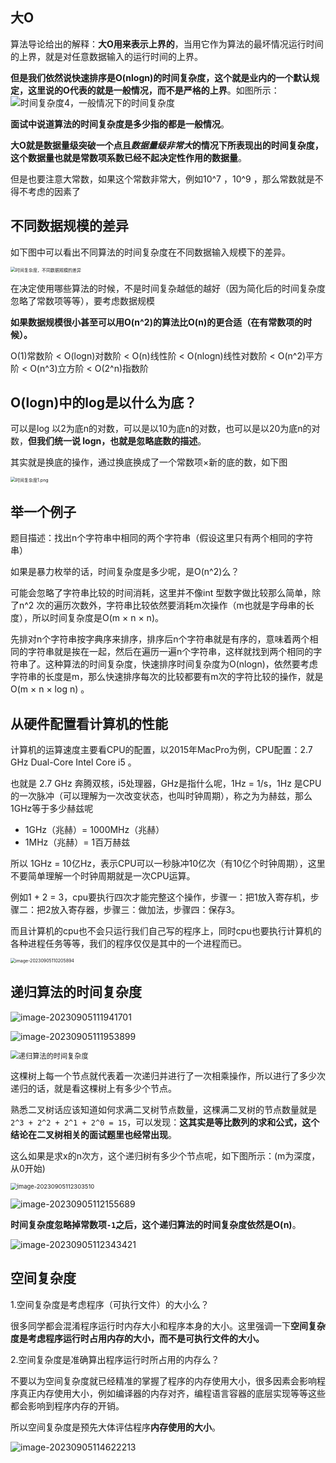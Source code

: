 ## 大O

算法导论给出的解释：**大O用来表示上界的**，当用它作为算法的最坏情况运行时间的上界，就是对任意数据输入的运行时间的上界。   

**但是我们依然说快速排序是O(nlogn)的时间复杂度，这个就是业内的一个默认规定，这里说的O代表的就是一般情况，而不是严格的上界**。如图所示： ![时间复杂度4，一般情况下的时间复杂度](https://code-thinking-1253855093.file.myqcloud.com/pics/20200728185745611-20230310123844306.png)

**面试中说道算法的时间复杂度是多少指的都是一般情况**。

**大O就是数据量级突破一个点且*数据量级非常大*的情况下所表现出的时间复杂度，这个数据量也就是常数项系数已经不起决定性作用的数据量**。

但是也要注意大常数，如果这个常数非常大，例如10^7 ，10^9 ，那么常数就是不得不考虑的因素了





## 不同数据规模的差异

如下图中可以看出不同算法的时间复杂度在不同数据输入规模下的差异。

<img src="https://code-thinking-1253855093.file.myqcloud.com/pics/20200728191447384-20230310124015324.png" alt="时间复杂度，不同数据规模的差异" style="zoom:50%;" />

在决定使用哪些算法的时候，不是时间复杂越低的越好（因为简化后的时间复杂度忽略了常数项等等），要考虑数据规模

**如果数据规模很小甚至可以用O(n^2)的算法比O(n)的更合适（在有常数项的时候）。**

O(1)常数阶 < O(logn)对数阶 < O(n)线性阶 < O(nlogn)线性对数阶 < O(n^2)平方阶 < O(n^3)立方阶 < O(2^n)指数阶



## O(logn)中的log是以什么为底？

可以是log 以2为底n的对数，可以是以10为底n的对数，也可以是以20为底n的对数，**但我们统一说 logn，也就是忽略底数的描述**。    

其实就是换底的操作，通过换底换成了一个常数项×新的底的数，如下图

<img src="https://code-thinking-1253855093.file.myqcloud.com/pics/20200728191447349-20230310124032001.png" alt="时间复杂度1.png" style="zoom: 50%;" />



## 举一个例子

题目描述：找出n个字符串中相同的两个字符串（假设这里只有两个相同的字符串）

如果是暴力枚举的话，时间复杂度是多少呢，是O(n^2)么？

可能会忽略了字符串比较的时间消耗，这里并不像int 型数字做比较那么简单，除了n^2 次的遍历次数外，字符串比较依然要消耗m次操作（m也就是字母串的长度），所以时间复杂度是O(m × n × n)。

先排对n个字符串按字典序来排序，排序后n个字符串就是有序的，意味着两个相同的字符串就是挨在一起，然后在遍历一遍n个字符串，这样就找到两个相同的字符串了。这种算法的时间复杂度，快速排序时间复杂度为O(nlogn)，依然要考虑字符串的长度是m，那么快速排序每次的比较都要有m次的字符比较的操作，就是O(m × n × log n) 。



## 从硬件配置看计算机的性能

计算机的运算速度主要看CPU的配置，以2015年MacPro为例，CPU配置：2.7 GHz Dual-Core Intel Core i5 。

也就是 2.7 GHz 奔腾双核，i5处理器，GHz是指什么呢，1Hz = 1/s，1Hz 是CPU的一次脉冲（可以理解为一次改变状态，也叫时钟周期），称之为为赫兹，那么1GHz等于多少赫兹呢

- 1GHz（兆赫）= 1000MHz（兆赫）
- 1MHz（兆赫）= 1百万赫兹

所以 1GHz = 10亿Hz，表示CPU可以一秒脉冲10亿次（有10亿个时钟周期），这里不要简单理解一个时钟周期就是一次CPU运算。

例如1 + 2 = 3，cpu要执行四次才能完整这个操作，步骤一：把1放入寄存机，步骤二：把2放入寄存器，步骤三：做加法，步骤四：保存3。

而且计算机的cpu也不会只运行我们自己写的程序上，同时cpu也要执行计算机的各种进程任务等等，我们的程序仅仅是其中的一个进程而已。

<img src="算法性能分析.assets/image-20230905110205894.png" alt="image-20230905110205894" style="zoom:50%;" />



## 递归算法的时间复杂度

![image-20230905111941701](算法性能分析.assets/image-20230905111941701.png)

![image-20230905111953899](算法性能分析.assets/image-20230905111953899.png)

<img src="https://code-thinking-1253855093.file.myqcloud.com/pics/20201209193909426.png" alt="递归算法的时间复杂度" style="zoom: 80%;" />

这棵树上每一个节点就代表着一次递归并进行了一次相乘操作，所以进行了多少次递归的话，就是看这棵树上有多少个节点。

熟悉二叉树话应该知道如何求满二叉树节点数量，这棵满二叉树的节点数量就是`2^3 + 2^2 + 2^1 + 2^0 = 15`，可以发现：**这其实是等比数列的求和公式，这个结论在二叉树相关的面试题里也经常出现**。

这么如果是求x的n次方，这个递归树有多少个节点呢，如下图所示：(m为深度，从0开始)

<img src="算法性能分析.assets/image-20230905112303510.png" alt="image-20230905112303510" style="zoom: 67%;" />

![image-20230905112155689](算法性能分析.assets/image-20230905112155689.png)

**时间复杂度忽略掉常数项`-1`之后，这个递归算法的时间复杂度依然是O(n)**。

![image-20230905112343421](算法性能分析.assets/image-20230905112343421.png)



## 空间复杂度

1.空间复杂度是考虑程序（可执行文件）的大小么？

很多同学都会混淆程序运行时内存大小和程序本身的大小。这里强调一下**空间复杂度是考虑程序运行时占用内存的大小，而不是可执行文件的大小。**

2.空间复杂度是准确算出程序运行时所占用的内存么？

不要以为空间复杂度就已经精准的掌握了程序的内存使用大小，很多因素会影响程序真正内存使用大小，例如编译器的内存对齐，编程语言容器的底层实现等等这些都会影响到程序内存的开销。

所以空间复杂度是预先大体评估程序**内存使用的大小**。

![image-20230905114622213](算法性能分析.assets/image-20230905114622213.png)
